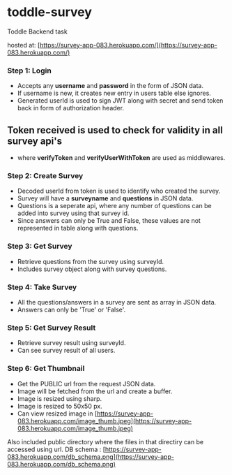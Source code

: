 # toddle-survey
Toddle Backend task

hosted at: [https://survey-app-083.herokuapp.com/](https://survey-app-083.herokuapp.com/)

### Step 1: Login

- Accepts any **username** and **password** in the form of JSON data.
- If username is new, it creates new entry in users table else ignores.
- Generated userId is used to sign JWT along with secret and send token back in form of authorization header.

## Token received is used to check for validity in all survey api's
- where **verifyToken** and **verifyUserWithToken** are used as middlewares.

### Step 2: Create Survey

- Decoded userId from token is used to identify who created the survey.
- Survey will have a **surveyname** and **questions** in JSON data.
- Questions is a seperate api, where any number of questions can be added into survey using that survey id. 
- Since answers can only be True and False, these values are not represented in table along with questions.

### Step 3: Get Survey

- Retrieve questions from the survey using surveyId.
- Includes survey object along with survey questions.

### Step 4: Take Survey

- All the questions/answers in a survey are sent as array in JSON data.
- Answers can only be 'True' or 'False'.

### Step 5: Get Survey Result

- Retrieve survey result using surveyId.
- Can see survey result of all users.

### Step 6: Get Thumbnail

- Get the PUBLIC url from the request JSON data.
- Image will be fetched from the url and create a buffer.
- Image is resized using sharp.
- Image is resized to 50x50 px.
- Can view resized image in [https://survey-app-083.herokuapp.com/image_thumb.jpeg](https://survey-app-083.herokuapp.com/image_thumb.jpeg)

Also included public directory where the files in that directiry can be accessed using url.
DB schema : [https://survey-app-083.herokuapp.com/db_schema.png](https://survey-app-083.herokuapp.com/db_schema.png)
